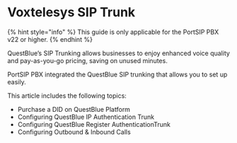 # Voxtelesys SIP Trunk

{% hint style="info" %}
This guide is only applicable for the PortSIP PBX v22 or higher.
{% endhint %}

QuestBlue’s SIP Trunking allows businesses to enjoy enhanced voice quality and pay-as-you-go pricing, saving on unused minutes.

PortSIP PBX integrated the QuestBlue SIP trunking that allows you to set up easily.

This article includes the following topics:

* Purchase a DID on QuestBlue Platform
* Configuring QuestBlue IP Authentication Trunk
* Configuring QuestBlue Register AuthenticationTrunk
* Configuring Outbound & Inbound Calls

